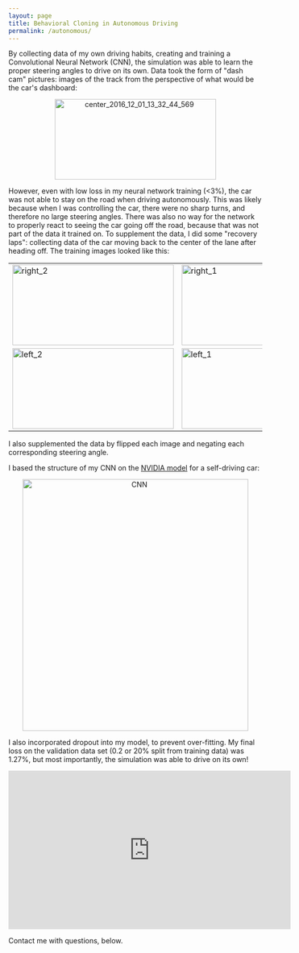 ```yaml
---
layout: page
title: Behavioral Cloning in Autonomous Driving
permalink: /autonomous/
---
```


By collecting data of my own driving habits, creating and training a Convolutional Neural Network (CNN), the simulation was able to learn the proper steering angles to drive on its own. Data took the form of "dash cam" pictures: images of the track from the perspective of what would be the car's dashboard: 

<center><img src="https://live.staticflickr.com/7819/47522991632_6d23a38c0e.jpg" width="320" height="160" alt="center_2016_12_01_13_32_44_569"></a></center>

However, even with low loss in my neural network training (<3%), the car was not able to stay on the road when driving autonomously. This was likely because when I was controlling the car, there were no sharp turns, and therefore no large steering angles. There was also no way for the network to properly react to seeing the car going off the road, because that was not part of the data it trained on. To supplement the data, I did some "recovery laps": collecting data of the car moving back to the center of the lane after heading off. The training images looked like this:

<center>
<table>
<tr>
    <td><img src="https://live.staticflickr.com/7867/47561987221_b773d2acbb.jpg" width="320" height="160" alt="right_2"></a></td>
    <td><img src="https://live.staticflickr.com/7818/32619451437_aebdfa8c1f.jpg" width="320" height="160" alt="right_1"></a></td>
</tr>
<tr>
    <td><img src="https://live.staticflickr.com/7874/32619451517_c9f79b33c5.jpg" width="320" height="160" alt="left_2"></a></td>
    <td><img src="https://live.staticflickr.com/7810/47561987321_97565d6d12.jpg" width="320" height="160" alt="left_1"></a></td>
</tr>
</table>
</center>

I also supplemented the data by flipped each image and negating each corresponding steering angle.

I based the structure of my CNN on the [NVIDIA model](https://devblogs.nvidia.com/deep-learning-self-driving-cars/) for a self-driving car:

<center><img src="https://live.staticflickr.com/7899/33685173688_28823799df.jpg" width="448" height="500" alt="CNN"></a><script async src="//embedr.flickr.com/assets/client-code.js" charset="utf-8"></script></center>

I also incorporated dropout into my model, to prevent over-fitting. My final loss on the validation data set (0.2 or 20% split from training data) was 1.27%, but most importantly, the simulation was able to drive on its own!

<center><iframe width="560" height="315" src="https://www.youtube.com/embed/k46y8LXDKw8" frameborder="0" allow="accelerometer; autoplay; encrypted-media; gyroscope; picture-in-picture" allowfullscreen></iframe></center>

Contact me with questions, below.
